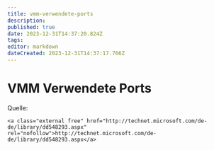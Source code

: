 ```yaml
---
title: vmm-verwendete-ports
description: 
published: true
date: 2023-12-31T14:37:20.824Z
tags: 
editor: markdown
dateCreated: 2023-12-31T14:37:17.766Z
---
```


# VMM Verwendete Ports

Quelle:

```
<a class="external free" href="http://technet.microsoft.com/de-de/library/dd548293.aspx" rel="nofollow">http://technet.microsoft.com/de-de/library/dd548293.aspx</a>
```